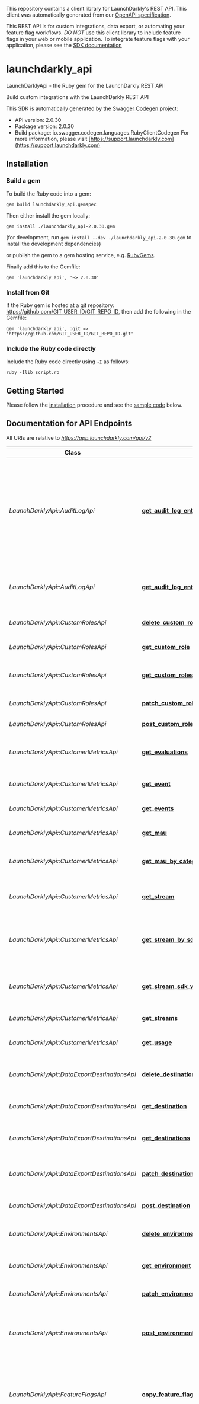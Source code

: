 This repository contains a client library for LaunchDarkly's REST API. This client was automatically
generated from our [OpenAPI specification](https://github.com/launchdarkly/ld-openapi).

This REST API is for custom integrations, data export, or automating your feature flag workflows. *DO NOT* use this client library to include feature flags in your web or mobile application. To integrate feature flags with your application, please see the [SDK documentation](https://docs.launchdarkly.com/v2.0/docs)

# launchdarkly_api

LaunchDarklyApi - the Ruby gem for the LaunchDarkly REST API

Build custom integrations with the LaunchDarkly REST API

This SDK is automatically generated by the [Swagger Codegen](https://github.com/swagger-api/swagger-codegen) project:

- API version: 2.0.30
- Package version: 2.0.30
- Build package: io.swagger.codegen.languages.RubyClientCodegen
For more information, please visit [https://support.launchdarkly.com](https://support.launchdarkly.com)

## Installation

### Build a gem

To build the Ruby code into a gem:

```shell
gem build launchdarkly_api.gemspec
```

Then either install the gem locally:

```shell
gem install ./launchdarkly_api-2.0.30.gem
```
(for development, run `gem install --dev ./launchdarkly_api-2.0.30.gem` to install the development dependencies)

or publish the gem to a gem hosting service, e.g. [RubyGems](https://rubygems.org/).

Finally add this to the Gemfile:

    gem 'launchdarkly_api', '~> 2.0.30'

### Install from Git

If the Ruby gem is hosted at a git repository: https://github.com/GIT_USER_ID/GIT_REPO_ID, then add the following in the Gemfile:

    gem 'launchdarkly_api', :git => 'https://github.com/GIT_USER_ID/GIT_REPO_ID.git'

### Include the Ruby code directly

Include the Ruby code directly using `-I` as follows:

```shell
ruby -Ilib script.rb
```

## Getting Started

Please follow the [installation](#installation) procedure and see the [sample code](#sample%20code) below.

## Documentation for API Endpoints

All URIs are relative to *https://app.launchdarkly.com/api/v2*

Class | Method | HTTP request | Description
------------ | ------------- | ------------- | -------------
*LaunchDarklyApi::AuditLogApi* | [**get_audit_log_entries**](https://github.com/launchdarkly/api-client-ruby/blob/2.0.30/docs/AuditLogApi.md#get_audit_log_entries) | **GET** /auditlog | Get a list of all audit log entries. The query parameters allow you to restrict the returned results by date ranges, resource specifiers, or a full-text search query.
*LaunchDarklyApi::AuditLogApi* | [**get_audit_log_entry**](https://github.com/launchdarkly/api-client-ruby/blob/2.0.30/docs/AuditLogApi.md#get_audit_log_entry) | **GET** /auditlog/{resourceId} | Use this endpoint to fetch a single audit log entry by its resouce ID.
*LaunchDarklyApi::CustomRolesApi* | [**delete_custom_role**](https://github.com/launchdarkly/api-client-ruby/blob/2.0.30/docs/CustomRolesApi.md#delete_custom_role) | **DELETE** /roles/{customRoleKey} | Delete a custom role by key.
*LaunchDarklyApi::CustomRolesApi* | [**get_custom_role**](https://github.com/launchdarkly/api-client-ruby/blob/2.0.30/docs/CustomRolesApi.md#get_custom_role) | **GET** /roles/{customRoleKey} | Get one custom role by key.
*LaunchDarklyApi::CustomRolesApi* | [**get_custom_roles**](https://github.com/launchdarkly/api-client-ruby/blob/2.0.30/docs/CustomRolesApi.md#get_custom_roles) | **GET** /roles | Return a complete list of custom roles.
*LaunchDarklyApi::CustomRolesApi* | [**patch_custom_role**](https://github.com/launchdarkly/api-client-ruby/blob/2.0.30/docs/CustomRolesApi.md#patch_custom_role) | **PATCH** /roles/{customRoleKey} | Modify a custom role by key.
*LaunchDarklyApi::CustomRolesApi* | [**post_custom_role**](https://github.com/launchdarkly/api-client-ruby/blob/2.0.30/docs/CustomRolesApi.md#post_custom_role) | **POST** /roles | Create a new custom role.
*LaunchDarklyApi::CustomerMetricsApi* | [**get_evaluations**](https://github.com/launchdarkly/api-client-ruby/blob/2.0.30/docs/CustomerMetricsApi.md#get_evaluations) | **GET** /usage/evaluations/{envId}/{flagKey} | Get events usage by event id and the feature flag key.
*LaunchDarklyApi::CustomerMetricsApi* | [**get_event**](https://github.com/launchdarkly/api-client-ruby/blob/2.0.30/docs/CustomerMetricsApi.md#get_event) | **GET** /usage/events/{type} | Get events usage by event type.
*LaunchDarklyApi::CustomerMetricsApi* | [**get_events**](https://github.com/launchdarkly/api-client-ruby/blob/2.0.30/docs/CustomerMetricsApi.md#get_events) | **GET** /usage/events | Get events usage endpoints.
*LaunchDarklyApi::CustomerMetricsApi* | [**get_mau**](https://github.com/launchdarkly/api-client-ruby/blob/2.0.30/docs/CustomerMetricsApi.md#get_mau) | **GET** /usage/mau | Get monthly active user data.
*LaunchDarklyApi::CustomerMetricsApi* | [**get_mau_by_category**](https://github.com/launchdarkly/api-client-ruby/blob/2.0.30/docs/CustomerMetricsApi.md#get_mau_by_category) | **GET** /usage/mau/bycategory | Get monthly active user data by category.
*LaunchDarklyApi::CustomerMetricsApi* | [**get_stream**](https://github.com/launchdarkly/api-client-ruby/blob/2.0.30/docs/CustomerMetricsApi.md#get_stream) | **GET** /usage/streams/{source} | Get a stream endpoint and return timeseries data.
*LaunchDarklyApi::CustomerMetricsApi* | [**get_stream_by_sdk**](https://github.com/launchdarkly/api-client-ruby/blob/2.0.30/docs/CustomerMetricsApi.md#get_stream_by_sdk) | **GET** /usage/streams/{source}/bysdkversion | Get a stream timeseries data by source show sdk version metadata.
*LaunchDarklyApi::CustomerMetricsApi* | [**get_stream_sdk_version**](https://github.com/launchdarkly/api-client-ruby/blob/2.0.30/docs/CustomerMetricsApi.md#get_stream_sdk_version) | **GET** /usage/streams/{source}/sdkversions | Get a stream timeseries data by source and show all sdk version associated.
*LaunchDarklyApi::CustomerMetricsApi* | [**get_streams**](https://github.com/launchdarkly/api-client-ruby/blob/2.0.30/docs/CustomerMetricsApi.md#get_streams) | **GET** /usage/streams | Returns a list of all streams.
*LaunchDarklyApi::CustomerMetricsApi* | [**get_usage**](https://github.com/launchdarkly/api-client-ruby/blob/2.0.30/docs/CustomerMetricsApi.md#get_usage) | **GET** /usage | Returns of the usage endpoints available.
*LaunchDarklyApi::DataExportDestinationsApi* | [**delete_destination**](https://github.com/launchdarkly/api-client-ruby/blob/2.0.30/docs/DataExportDestinationsApi.md#delete_destination) | **DELETE** /destinations/{projectKey}/{environmentKey}/{destinationId} | Get a single data export destination by ID
*LaunchDarklyApi::DataExportDestinationsApi* | [**get_destination**](https://github.com/launchdarkly/api-client-ruby/blob/2.0.30/docs/DataExportDestinationsApi.md#get_destination) | **GET** /destinations/{projectKey}/{environmentKey}/{destinationId} | Get a single data export destination by ID
*LaunchDarklyApi::DataExportDestinationsApi* | [**get_destinations**](https://github.com/launchdarkly/api-client-ruby/blob/2.0.30/docs/DataExportDestinationsApi.md#get_destinations) | **GET** /destinations | Returns a list of all data export destinations.
*LaunchDarklyApi::DataExportDestinationsApi* | [**patch_destination**](https://github.com/launchdarkly/api-client-ruby/blob/2.0.30/docs/DataExportDestinationsApi.md#patch_destination) | **PATCH** /destinations/{projectKey}/{environmentKey}/{destinationId} | Perform a partial update to a data export destination.
*LaunchDarklyApi::DataExportDestinationsApi* | [**post_destination**](https://github.com/launchdarkly/api-client-ruby/blob/2.0.30/docs/DataExportDestinationsApi.md#post_destination) | **POST** /destinations/{projectKey}/{environmentKey} | Create a new data export destination
*LaunchDarklyApi::EnvironmentsApi* | [**delete_environment**](https://github.com/launchdarkly/api-client-ruby/blob/2.0.30/docs/EnvironmentsApi.md#delete_environment) | **DELETE** /projects/{projectKey}/environments/{environmentKey} | Delete an environment in a specific project.
*LaunchDarklyApi::EnvironmentsApi* | [**get_environment**](https://github.com/launchdarkly/api-client-ruby/blob/2.0.30/docs/EnvironmentsApi.md#get_environment) | **GET** /projects/{projectKey}/environments/{environmentKey} | Get an environment given a project and key.
*LaunchDarklyApi::EnvironmentsApi* | [**patch_environment**](https://github.com/launchdarkly/api-client-ruby/blob/2.0.30/docs/EnvironmentsApi.md#patch_environment) | **PATCH** /projects/{projectKey}/environments/{environmentKey} | Modify an environment by ID.
*LaunchDarklyApi::EnvironmentsApi* | [**post_environment**](https://github.com/launchdarkly/api-client-ruby/blob/2.0.30/docs/EnvironmentsApi.md#post_environment) | **POST** /projects/{projectKey}/environments | Create a new environment in a specified project with a given name, key, and swatch color.
*LaunchDarklyApi::FeatureFlagsApi* | [**copy_feature_flag**](https://github.com/launchdarkly/api-client-ruby/blob/2.0.30/docs/FeatureFlagsApi.md#copy_feature_flag) | **POST** /flags/{projectKey}/{featureFlagKey}/copy | Copies the feature flag configuration from one environment to the same feature flag in another environment.
*LaunchDarklyApi::FeatureFlagsApi* | [**delete_feature_flag**](https://github.com/launchdarkly/api-client-ruby/blob/2.0.30/docs/FeatureFlagsApi.md#delete_feature_flag) | **DELETE** /flags/{projectKey}/{featureFlagKey} | Delete a feature flag in all environments. Be careful-- only delete feature flags that are no longer being used by your application.
*LaunchDarklyApi::FeatureFlagsApi* | [**get_feature_flag**](https://github.com/launchdarkly/api-client-ruby/blob/2.0.30/docs/FeatureFlagsApi.md#get_feature_flag) | **GET** /flags/{projectKey}/{featureFlagKey} | Get a single feature flag by key.
*LaunchDarklyApi::FeatureFlagsApi* | [**get_feature_flag_status**](https://github.com/launchdarkly/api-client-ruby/blob/2.0.30/docs/FeatureFlagsApi.md#get_feature_flag_status) | **GET** /flag-statuses/{projectKey}/{environmentKey}/{featureFlagKey} | Get the status for a particular feature flag.
*LaunchDarklyApi::FeatureFlagsApi* | [**get_feature_flag_status_across_environments**](https://github.com/launchdarkly/api-client-ruby/blob/2.0.30/docs/FeatureFlagsApi.md#get_feature_flag_status_across_environments) | **GET** /flag-status/{projectKey}/{featureFlagKey} | Get the status for a particular feature flag across environments
*LaunchDarklyApi::FeatureFlagsApi* | [**get_feature_flag_statuses**](https://github.com/launchdarkly/api-client-ruby/blob/2.0.30/docs/FeatureFlagsApi.md#get_feature_flag_statuses) | **GET** /flag-statuses/{projectKey}/{environmentKey} | Get a list of statuses for all feature flags. The status includes the last time the feature flag was requested, as well as the state of the flag.
*LaunchDarklyApi::FeatureFlagsApi* | [**get_feature_flags**](https://github.com/launchdarkly/api-client-ruby/blob/2.0.30/docs/FeatureFlagsApi.md#get_feature_flags) | **GET** /flags/{projectKey} | Get a list of all features in the given project.
*LaunchDarklyApi::FeatureFlagsApi* | [**patch_feature_flag**](https://github.com/launchdarkly/api-client-ruby/blob/2.0.30/docs/FeatureFlagsApi.md#patch_feature_flag) | **PATCH** /flags/{projectKey}/{featureFlagKey} | Perform a partial update to a feature.
*LaunchDarklyApi::FeatureFlagsApi* | [**post_feature_flag**](https://github.com/launchdarkly/api-client-ruby/blob/2.0.30/docs/FeatureFlagsApi.md#post_feature_flag) | **POST** /flags/{projectKey} | Creates a new feature flag.
*LaunchDarklyApi::ProjectsApi* | [**delete_project**](https://github.com/launchdarkly/api-client-ruby/blob/2.0.30/docs/ProjectsApi.md#delete_project) | **DELETE** /projects/{projectKey} | Delete a project by key. Caution-- deleting a project will delete all associated environments and feature flags. You cannot delete the last project in an account.
*LaunchDarklyApi::ProjectsApi* | [**get_project**](https://github.com/launchdarkly/api-client-ruby/blob/2.0.30/docs/ProjectsApi.md#get_project) | **GET** /projects/{projectKey} | Fetch a single project by key.
*LaunchDarklyApi::ProjectsApi* | [**get_projects**](https://github.com/launchdarkly/api-client-ruby/blob/2.0.30/docs/ProjectsApi.md#get_projects) | **GET** /projects | Returns a list of all projects in the account.
*LaunchDarklyApi::ProjectsApi* | [**patch_project**](https://github.com/launchdarkly/api-client-ruby/blob/2.0.30/docs/ProjectsApi.md#patch_project) | **PATCH** /projects/{projectKey} | Modify a project by ID.
*LaunchDarklyApi::ProjectsApi* | [**post_project**](https://github.com/launchdarkly/api-client-ruby/blob/2.0.30/docs/ProjectsApi.md#post_project) | **POST** /projects | Create a new project with the given key and name.
*LaunchDarklyApi::RootApi* | [**get_root**](https://github.com/launchdarkly/api-client-ruby/blob/2.0.30/docs/RootApi.md#get_root) | **GET** / | 
*LaunchDarklyApi::TeamMembersApi* | [**delete_member**](https://github.com/launchdarkly/api-client-ruby/blob/2.0.30/docs/TeamMembersApi.md#delete_member) | **DELETE** /members/{memberId} | Delete a team member by ID.
*LaunchDarklyApi::TeamMembersApi* | [**get_member**](https://github.com/launchdarkly/api-client-ruby/blob/2.0.30/docs/TeamMembersApi.md#get_member) | **GET** /members/{memberId} | Get a single team member by ID.
*LaunchDarklyApi::TeamMembersApi* | [**get_members**](https://github.com/launchdarkly/api-client-ruby/blob/2.0.30/docs/TeamMembersApi.md#get_members) | **GET** /members | Returns a list of all members in the account.
*LaunchDarklyApi::TeamMembersApi* | [**patch_member**](https://github.com/launchdarkly/api-client-ruby/blob/2.0.30/docs/TeamMembersApi.md#patch_member) | **PATCH** /members/{memberId} | Modify a team member by ID.
*LaunchDarklyApi::TeamMembersApi* | [**post_members**](https://github.com/launchdarkly/api-client-ruby/blob/2.0.30/docs/TeamMembersApi.md#post_members) | **POST** /members | Invite new members.
*LaunchDarklyApi::UserSegmentsApi* | [**delete_user_segment**](https://github.com/launchdarkly/api-client-ruby/blob/2.0.30/docs/UserSegmentsApi.md#delete_user_segment) | **DELETE** /segments/{projectKey}/{environmentKey}/{userSegmentKey} | Delete a user segment.
*LaunchDarklyApi::UserSegmentsApi* | [**get_user_segment**](https://github.com/launchdarkly/api-client-ruby/blob/2.0.30/docs/UserSegmentsApi.md#get_user_segment) | **GET** /segments/{projectKey}/{environmentKey}/{userSegmentKey} | Get a single user segment by key.
*LaunchDarklyApi::UserSegmentsApi* | [**get_user_segments**](https://github.com/launchdarkly/api-client-ruby/blob/2.0.30/docs/UserSegmentsApi.md#get_user_segments) | **GET** /segments/{projectKey}/{environmentKey} | Get a list of all user segments in the given project.
*LaunchDarklyApi::UserSegmentsApi* | [**patch_user_segment**](https://github.com/launchdarkly/api-client-ruby/blob/2.0.30/docs/UserSegmentsApi.md#patch_user_segment) | **PATCH** /segments/{projectKey}/{environmentKey}/{userSegmentKey} | Perform a partial update to a user segment.
*LaunchDarklyApi::UserSegmentsApi* | [**post_user_segment**](https://github.com/launchdarkly/api-client-ruby/blob/2.0.30/docs/UserSegmentsApi.md#post_user_segment) | **POST** /segments/{projectKey}/{environmentKey} | Creates a new user segment.
*LaunchDarklyApi::UserSettingsApi* | [**get_user_flag_setting**](https://github.com/launchdarkly/api-client-ruby/blob/2.0.30/docs/UserSettingsApi.md#get_user_flag_setting) | **GET** /users/{projectKey}/{environmentKey}/{userKey}/flags/{featureFlagKey} | Fetch a single flag setting for a user by key.
*LaunchDarklyApi::UserSettingsApi* | [**get_user_flag_settings**](https://github.com/launchdarkly/api-client-ruby/blob/2.0.30/docs/UserSettingsApi.md#get_user_flag_settings) | **GET** /users/{projectKey}/{environmentKey}/{userKey}/flags | Fetch a single flag setting for a user by key.
*LaunchDarklyApi::UserSettingsApi* | [**put_flag_setting**](https://github.com/launchdarkly/api-client-ruby/blob/2.0.30/docs/UserSettingsApi.md#put_flag_setting) | **PUT** /users/{projectKey}/{environmentKey}/{userKey}/flags/{featureFlagKey} | Specifically enable or disable a feature flag for a user based on their key.
*LaunchDarklyApi::UsersApi* | [**delete_user**](https://github.com/launchdarkly/api-client-ruby/blob/2.0.30/docs/UsersApi.md#delete_user) | **DELETE** /users/{projectKey}/{environmentKey}/{userKey} | Delete a user by ID.
*LaunchDarklyApi::UsersApi* | [**get_search_users**](https://github.com/launchdarkly/api-client-ruby/blob/2.0.30/docs/UsersApi.md#get_search_users) | **GET** /user-search/{projectKey}/{environmentKey} | Search users in LaunchDarkly based on their last active date, or a search query. It should not be used to enumerate all users in LaunchDarkly-- use the List users API resource.
*LaunchDarklyApi::UsersApi* | [**get_user**](https://github.com/launchdarkly/api-client-ruby/blob/2.0.30/docs/UsersApi.md#get_user) | **GET** /users/{projectKey}/{environmentKey}/{userKey} | Get a user by key.
*LaunchDarklyApi::UsersApi* | [**get_users**](https://github.com/launchdarkly/api-client-ruby/blob/2.0.30/docs/UsersApi.md#get_users) | **GET** /users/{projectKey}/{environmentKey} | List all users in the environment. Includes the total count of users. In each page, there will be up to 'limit' users returned (default 20). This is useful for exporting all users in the system for further analysis. Paginated collections will include a next link containing a URL with the next set of elements in the collection.
*LaunchDarklyApi::WebhooksApi* | [**delete_webhook**](https://github.com/launchdarkly/api-client-ruby/blob/2.0.30/docs/WebhooksApi.md#delete_webhook) | **DELETE** /webhooks/{resourceId} | Delete a webhook by ID.
*LaunchDarklyApi::WebhooksApi* | [**get_webhook**](https://github.com/launchdarkly/api-client-ruby/blob/2.0.30/docs/WebhooksApi.md#get_webhook) | **GET** /webhooks/{resourceId} | Get a webhook by ID.
*LaunchDarklyApi::WebhooksApi* | [**get_webhooks**](https://github.com/launchdarkly/api-client-ruby/blob/2.0.30/docs/WebhooksApi.md#get_webhooks) | **GET** /webhooks | Fetch a list of all webhooks.
*LaunchDarklyApi::WebhooksApi* | [**patch_webhook**](https://github.com/launchdarkly/api-client-ruby/blob/2.0.30/docs/WebhooksApi.md#patch_webhook) | **PATCH** /webhooks/{resourceId} | Modify a webhook by ID.
*LaunchDarklyApi::WebhooksApi* | [**post_webhook**](https://github.com/launchdarkly/api-client-ruby/blob/2.0.30/docs/WebhooksApi.md#post_webhook) | **POST** /webhooks | Create a webhook.


## Documentation for Models

 - [LaunchDarklyApi::AuditLogEntries](https://github.com/launchdarkly/api-client-ruby/blob/2.0.30/docs/AuditLogEntries.md)
 - [LaunchDarklyApi::AuditLogEntry](https://github.com/launchdarkly/api-client-ruby/blob/2.0.30/docs/AuditLogEntry.md)
 - [LaunchDarklyApi::AuditLogEntryTarget](https://github.com/launchdarkly/api-client-ruby/blob/2.0.30/docs/AuditLogEntryTarget.md)
 - [LaunchDarklyApi::Clause](https://github.com/launchdarkly/api-client-ruby/blob/2.0.30/docs/Clause.md)
 - [LaunchDarklyApi::CopyActions](https://github.com/launchdarkly/api-client-ruby/blob/2.0.30/docs/CopyActions.md)
 - [LaunchDarklyApi::CustomProperty](https://github.com/launchdarkly/api-client-ruby/blob/2.0.30/docs/CustomProperty.md)
 - [LaunchDarklyApi::CustomPropertyValues](https://github.com/launchdarkly/api-client-ruby/blob/2.0.30/docs/CustomPropertyValues.md)
 - [LaunchDarklyApi::CustomRole](https://github.com/launchdarkly/api-client-ruby/blob/2.0.30/docs/CustomRole.md)
 - [LaunchDarklyApi::CustomRoleBody](https://github.com/launchdarkly/api-client-ruby/blob/2.0.30/docs/CustomRoleBody.md)
 - [LaunchDarklyApi::CustomRoles](https://github.com/launchdarkly/api-client-ruby/blob/2.0.30/docs/CustomRoles.md)
 - [LaunchDarklyApi::Destination](https://github.com/launchdarkly/api-client-ruby/blob/2.0.30/docs/Destination.md)
 - [LaunchDarklyApi::DestinationAmazonKinesis](https://github.com/launchdarkly/api-client-ruby/blob/2.0.30/docs/DestinationAmazonKinesis.md)
 - [LaunchDarklyApi::DestinationBody](https://github.com/launchdarkly/api-client-ruby/blob/2.0.30/docs/DestinationBody.md)
 - [LaunchDarklyApi::DestinationGooglePubSub](https://github.com/launchdarkly/api-client-ruby/blob/2.0.30/docs/DestinationGooglePubSub.md)
 - [LaunchDarklyApi::DestinationMParticle](https://github.com/launchdarkly/api-client-ruby/blob/2.0.30/docs/DestinationMParticle.md)
 - [LaunchDarklyApi::DestinationSegment](https://github.com/launchdarkly/api-client-ruby/blob/2.0.30/docs/DestinationSegment.md)
 - [LaunchDarklyApi::Destinations](https://github.com/launchdarkly/api-client-ruby/blob/2.0.30/docs/Destinations.md)
 - [LaunchDarklyApi::Environment](https://github.com/launchdarkly/api-client-ruby/blob/2.0.30/docs/Environment.md)
 - [LaunchDarklyApi::EnvironmentPost](https://github.com/launchdarkly/api-client-ruby/blob/2.0.30/docs/EnvironmentPost.md)
 - [LaunchDarklyApi::EvaluationUsageError](https://github.com/launchdarkly/api-client-ruby/blob/2.0.30/docs/EvaluationUsageError.md)
 - [LaunchDarklyApi::Events](https://github.com/launchdarkly/api-client-ruby/blob/2.0.30/docs/Events.md)
 - [LaunchDarklyApi::Fallthrough](https://github.com/launchdarkly/api-client-ruby/blob/2.0.30/docs/Fallthrough.md)
 - [LaunchDarklyApi::FeatureFlag](https://github.com/launchdarkly/api-client-ruby/blob/2.0.30/docs/FeatureFlag.md)
 - [LaunchDarklyApi::FeatureFlagBody](https://github.com/launchdarkly/api-client-ruby/blob/2.0.30/docs/FeatureFlagBody.md)
 - [LaunchDarklyApi::FeatureFlagConfig](https://github.com/launchdarkly/api-client-ruby/blob/2.0.30/docs/FeatureFlagConfig.md)
 - [LaunchDarklyApi::FeatureFlagCopyBody](https://github.com/launchdarkly/api-client-ruby/blob/2.0.30/docs/FeatureFlagCopyBody.md)
 - [LaunchDarklyApi::FeatureFlagCopyObject](https://github.com/launchdarkly/api-client-ruby/blob/2.0.30/docs/FeatureFlagCopyObject.md)
 - [LaunchDarklyApi::FeatureFlagStatus](https://github.com/launchdarkly/api-client-ruby/blob/2.0.30/docs/FeatureFlagStatus.md)
 - [LaunchDarklyApi::FeatureFlagStatusAcrossEnvironments](https://github.com/launchdarkly/api-client-ruby/blob/2.0.30/docs/FeatureFlagStatusAcrossEnvironments.md)
 - [LaunchDarklyApi::FeatureFlagStatusForQueriedEnvironment](https://github.com/launchdarkly/api-client-ruby/blob/2.0.30/docs/FeatureFlagStatusForQueriedEnvironment.md)
 - [LaunchDarklyApi::FeatureFlagStatuses](https://github.com/launchdarkly/api-client-ruby/blob/2.0.30/docs/FeatureFlagStatuses.md)
 - [LaunchDarklyApi::FeatureFlags](https://github.com/launchdarkly/api-client-ruby/blob/2.0.30/docs/FeatureFlags.md)
 - [LaunchDarklyApi::FlagListItem](https://github.com/launchdarkly/api-client-ruby/blob/2.0.30/docs/FlagListItem.md)
 - [LaunchDarklyApi::Id](https://github.com/launchdarkly/api-client-ruby/blob/2.0.30/docs/Id.md)
 - [LaunchDarklyApi::Link](https://github.com/launchdarkly/api-client-ruby/blob/2.0.30/docs/Link.md)
 - [LaunchDarklyApi::Links](https://github.com/launchdarkly/api-client-ruby/blob/2.0.30/docs/Links.md)
 - [LaunchDarklyApi::MAU](https://github.com/launchdarkly/api-client-ruby/blob/2.0.30/docs/MAU.md)
 - [LaunchDarklyApi::MAUMetadata](https://github.com/launchdarkly/api-client-ruby/blob/2.0.30/docs/MAUMetadata.md)
 - [LaunchDarklyApi::MAUbyCategory](https://github.com/launchdarkly/api-client-ruby/blob/2.0.30/docs/MAUbyCategory.md)
 - [LaunchDarklyApi::Member](https://github.com/launchdarkly/api-client-ruby/blob/2.0.30/docs/Member.md)
 - [LaunchDarklyApi::Members](https://github.com/launchdarkly/api-client-ruby/blob/2.0.30/docs/Members.md)
 - [LaunchDarklyApi::MembersBody](https://github.com/launchdarkly/api-client-ruby/blob/2.0.30/docs/MembersBody.md)
 - [LaunchDarklyApi::PatchComment](https://github.com/launchdarkly/api-client-ruby/blob/2.0.30/docs/PatchComment.md)
 - [LaunchDarklyApi::PatchOperation](https://github.com/launchdarkly/api-client-ruby/blob/2.0.30/docs/PatchOperation.md)
 - [LaunchDarklyApi::Policy](https://github.com/launchdarkly/api-client-ruby/blob/2.0.30/docs/Policy.md)
 - [LaunchDarklyApi::Prerequisite](https://github.com/launchdarkly/api-client-ruby/blob/2.0.30/docs/Prerequisite.md)
 - [LaunchDarklyApi::Project](https://github.com/launchdarkly/api-client-ruby/blob/2.0.30/docs/Project.md)
 - [LaunchDarklyApi::ProjectBody](https://github.com/launchdarkly/api-client-ruby/blob/2.0.30/docs/ProjectBody.md)
 - [LaunchDarklyApi::Projects](https://github.com/launchdarkly/api-client-ruby/blob/2.0.30/docs/Projects.md)
 - [LaunchDarklyApi::Role](https://github.com/launchdarkly/api-client-ruby/blob/2.0.30/docs/Role.md)
 - [LaunchDarklyApi::Rollout](https://github.com/launchdarkly/api-client-ruby/blob/2.0.30/docs/Rollout.md)
 - [LaunchDarklyApi::Rule](https://github.com/launchdarkly/api-client-ruby/blob/2.0.30/docs/Rule.md)
 - [LaunchDarklyApi::Site](https://github.com/launchdarkly/api-client-ruby/blob/2.0.30/docs/Site.md)
 - [LaunchDarklyApi::Statement](https://github.com/launchdarkly/api-client-ruby/blob/2.0.30/docs/Statement.md)
 - [LaunchDarklyApi::Statements](https://github.com/launchdarkly/api-client-ruby/blob/2.0.30/docs/Statements.md)
 - [LaunchDarklyApi::Stream](https://github.com/launchdarkly/api-client-ruby/blob/2.0.30/docs/Stream.md)
 - [LaunchDarklyApi::StreamBySDK](https://github.com/launchdarkly/api-client-ruby/blob/2.0.30/docs/StreamBySDK.md)
 - [LaunchDarklyApi::StreamBySDKLinks](https://github.com/launchdarkly/api-client-ruby/blob/2.0.30/docs/StreamBySDKLinks.md)
 - [LaunchDarklyApi::StreamBySDKLinksMetadata](https://github.com/launchdarkly/api-client-ruby/blob/2.0.30/docs/StreamBySDKLinksMetadata.md)
 - [LaunchDarklyApi::StreamLinks](https://github.com/launchdarkly/api-client-ruby/blob/2.0.30/docs/StreamLinks.md)
 - [LaunchDarklyApi::StreamSDKVersion](https://github.com/launchdarkly/api-client-ruby/blob/2.0.30/docs/StreamSDKVersion.md)
 - [LaunchDarklyApi::StreamSDKVersionData](https://github.com/launchdarkly/api-client-ruby/blob/2.0.30/docs/StreamSDKVersionData.md)
 - [LaunchDarklyApi::StreamUsageError](https://github.com/launchdarkly/api-client-ruby/blob/2.0.30/docs/StreamUsageError.md)
 - [LaunchDarklyApi::StreamUsageLinks](https://github.com/launchdarkly/api-client-ruby/blob/2.0.30/docs/StreamUsageLinks.md)
 - [LaunchDarklyApi::StreamUsageMetadata](https://github.com/launchdarkly/api-client-ruby/blob/2.0.30/docs/StreamUsageMetadata.md)
 - [LaunchDarklyApi::StreamUsageSeries](https://github.com/launchdarkly/api-client-ruby/blob/2.0.30/docs/StreamUsageSeries.md)
 - [LaunchDarklyApi::Streams](https://github.com/launchdarkly/api-client-ruby/blob/2.0.30/docs/Streams.md)
 - [LaunchDarklyApi::Target](https://github.com/launchdarkly/api-client-ruby/blob/2.0.30/docs/Target.md)
 - [LaunchDarklyApi::Usage](https://github.com/launchdarkly/api-client-ruby/blob/2.0.30/docs/Usage.md)
 - [LaunchDarklyApi::UsageError](https://github.com/launchdarkly/api-client-ruby/blob/2.0.30/docs/UsageError.md)
 - [LaunchDarklyApi::UsageLinks](https://github.com/launchdarkly/api-client-ruby/blob/2.0.30/docs/UsageLinks.md)
 - [LaunchDarklyApi::User](https://github.com/launchdarkly/api-client-ruby/blob/2.0.30/docs/User.md)
 - [LaunchDarklyApi::UserFlagSetting](https://github.com/launchdarkly/api-client-ruby/blob/2.0.30/docs/UserFlagSetting.md)
 - [LaunchDarklyApi::UserFlagSettings](https://github.com/launchdarkly/api-client-ruby/blob/2.0.30/docs/UserFlagSettings.md)
 - [LaunchDarklyApi::UserRecord](https://github.com/launchdarkly/api-client-ruby/blob/2.0.30/docs/UserRecord.md)
 - [LaunchDarklyApi::UserSegment](https://github.com/launchdarkly/api-client-ruby/blob/2.0.30/docs/UserSegment.md)
 - [LaunchDarklyApi::UserSegmentBody](https://github.com/launchdarkly/api-client-ruby/blob/2.0.30/docs/UserSegmentBody.md)
 - [LaunchDarklyApi::UserSegmentRule](https://github.com/launchdarkly/api-client-ruby/blob/2.0.30/docs/UserSegmentRule.md)
 - [LaunchDarklyApi::UserSegments](https://github.com/launchdarkly/api-client-ruby/blob/2.0.30/docs/UserSegments.md)
 - [LaunchDarklyApi::UserSettingsBody](https://github.com/launchdarkly/api-client-ruby/blob/2.0.30/docs/UserSettingsBody.md)
 - [LaunchDarklyApi::Users](https://github.com/launchdarkly/api-client-ruby/blob/2.0.30/docs/Users.md)
 - [LaunchDarklyApi::Variation](https://github.com/launchdarkly/api-client-ruby/blob/2.0.30/docs/Variation.md)
 - [LaunchDarklyApi::Webhook](https://github.com/launchdarkly/api-client-ruby/blob/2.0.30/docs/Webhook.md)
 - [LaunchDarklyApi::WebhookBody](https://github.com/launchdarkly/api-client-ruby/blob/2.0.30/docs/WebhookBody.md)
 - [LaunchDarklyApi::Webhooks](https://github.com/launchdarkly/api-client-ruby/blob/2.0.30/docs/Webhooks.md)
 - [LaunchDarklyApi::WeightedVariation](https://github.com/launchdarkly/api-client-ruby/blob/2.0.30/docs/WeightedVariation.md)

## Sample Code

```
# Load the gem
require 'launchdarkly_api'

# Setup authorization
LaunchDarklyApi.configure do |config|
  config.api_key['Authorization'] = ENV['LD_API_KEY']
end

api_instance = LaunchDarklyApi::FeatureFlagsApi.new

project_key = "openapi"
flag_key = "test-ruby"

# Create a flag with a json variations
body = LaunchDarklyApi::FeatureFlagBody.new(
  name: "test-ruby",
  key: flag_key,
  variations: [
    LaunchDarklyApi::Variation.new(value=[1,2]),
    LaunchDarklyApi::Variation.new(value=[3,4]),
    LaunchDarklyApi::Variation.new(value=[5]),
  ])

begin
  result = api_instance.post_feature_flag(project_key, body)
  p result
rescue LaunchDarklyApi::ApiError => e
  puts "Exception creating feature flag: #{e}"
end

# Clean up new flag
begin
  result = api_instance.delete_feature_flag(project_key, flag_key)
  p result
rescue LaunchDarklyApi::ApiError => e
  puts "Exception deleting feature flag: #{e}"
end```
